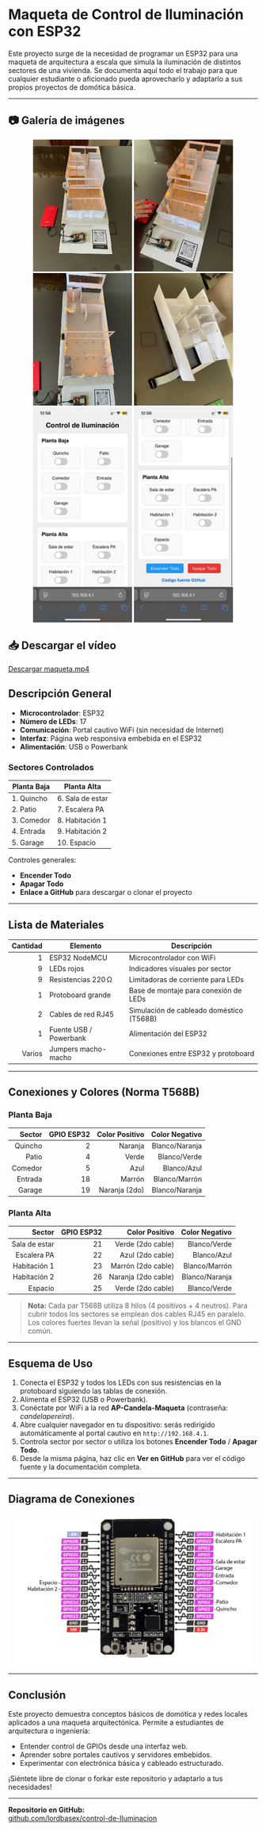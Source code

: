 # Maqueta de Control de Iluminación con ESP32

Este proyecto surge de la necesidad de programar un ESP32 para una maqueta de arquitectura a escala que simula la iluminación de distintos sectores de una vivienda. Se documenta aquí todo el trabajo para que cualquier estudiante o aficionado pueda aprovecharlo y adaptarlo a sus propios proyectos de domótica básica.

---

## 📷 Galería de imágenes

<p align="center">
  <img src="https://raw.githubusercontent.com/lordbasex/control-de-Iluminacion/main/maqueta01.jpeg" width="200" alt="Maqueta 01" />
  <img src="https://raw.githubusercontent.com/lordbasex/control-de-Iluminacion/main/maqueta02.jpeg" width="200" alt="Maqueta 02" />
  <img src="https://raw.githubusercontent.com/lordbasex/control-de-Iluminacion/main/maqueta03.jpeg" width="200" alt="Maqueta 03" />
  <img src="https://raw.githubusercontent.com/lordbasex/control-de-Iluminacion/main/maqueta04.jpeg" width="200" alt="Maqueta 04" />
   <img src="https://raw.githubusercontent.com/lordbasex/control-de-Iluminacion/main/app01.jpeg" width="200" alt="App 01" />
   <img src="https://raw.githubusercontent.com/lordbasex/control-de-Iluminacion/main/app02.jpeg" width="200" alt="App 02" />
</p>

## 📥 Descargar el vídeo

[Descargar maqueta.mp4](https://github.com/lordbasex/control-de-Iluminacion/blob/main/maqueta.mp4)


## Descripción General

- **Microcontrolador**: ESP32
- **Número de LEDs**: 17
- **Comunicación**: Portal cautivo WiFi (sin necesidad de Internet)
- **Interfaz**: Página web responsiva embebida en el ESP32
- **Alimentación**: USB o Powerbank

### Sectores Controlados

| Planta Baja                   | Planta Alta           |
| ----------------------------- | --------------------- |
| 1. Quincho                    | 6. Sala de estar      |
| 2. Patio                      | 7. Escalera PA        |
| 3. Comedor                    | 8. Habitación 1       |
| 4. Entrada                    | 9. Habitación 2       |
| 5. Garage                     | 10. Espacio           |

Controles generales:
- **Encender Todo**
- **Apagar Todo**
- **Enlace a GitHub** para descargar o clonar el proyecto

---

## Lista de Materiales

| Cantidad | Elemento             | Descripción                                             |
|---------:|----------------------|---------------------------------------------------------|
| 1        | ESP32 NodeMCU        | Microcontrolador con WiFi                              |
| 9        | LEDs rojos           | Indicadores visuales por sector                        |
| 9        | Resistencias 220 Ω   | Limitadoras de corriente para LEDs                     |
| 1        | Protoboard grande    | Base de montaje para conexión de LEDs                  |
| 2        | Cables de red RJ45   | Simulación de cableado doméstico (T568B)               |
| 1        | Fuente USB / Powerbank | Alimentación del ESP32                                |
| Varios   | Jumpers macho-macho  | Conexiones entre ESP32 y protoboard                    |

---

## Conexiones y Colores (Norma T568B)

### Planta Baja

| Sector     | GPIO ESP32 | Color Positivo | Color Negativo |
|-----------:|-----------:|---------------:|---------------:|
| Quincho    | 2          | Naranja        | Blanco/Naranja |
| Patio      | 4          | Verde          | Blanco/Verde   |
| Comedor    | 5          | Azul           | Blanco/Azul    |
| Entrada    | 18         | Marrón         | Blanco/Marrón  |
| Garage     | 19         | Naranja (2do)  | Blanco/Naranja |

### Planta Alta

| Sector          | GPIO ESP32 | Color Positivo      | Color Negativo |
|----------------:|-----------:|--------------------:|---------------:|
| Sala de estar   | 21         | Verde (2do cable)   | Blanco/Verde   |
| Escalera PA     | 22         | Azul (2do cable)    | Blanco/Azul    |
| Habitación 1    | 23         | Marrón (2do cable)  | Blanco/Marrón  |
| Habitación 2    | 26         | Naranja (2do cable) | Blanco/Naranja |
| Espacio         | 25         | Verde (2do cable)   | Blanco/Verde   |

> **Nota:** Cada par T568B utiliza 8 hilos (4 positivos + 4 neutros). Para cubrir todos los sectores se emplean dos cables RJ45 en paralelo. Los colores fuertes llevan la señal (positivo) y los blancos el GND común.

---

## Esquema de Uso

1. Conecta el ESP32 y todos los LEDs con sus resistencias en la protoboard siguiendo las tablas de conexión.
2. Alimenta el ESP32 (USB o Powerbank).
3. Conéctate por WiFi a la red **AP-Candela-Maqueta** (contraseña: _candelapereira_).
4. Abre cualquier navegador en tu dispositivo: serás redirigido automáticamente al portal cautivo en `http://192.168.4.1`.
5. Controla sector por sector o utiliza los botones **Encender Todo** / **Apagar Todo**.
6. Desde la misma página, haz clic en **Ver en GitHub** para ver el código fuente y la documentación completa.

---

## Diagrama de Conexiones

<p align="center">
 <img src="https://raw.githubusercontent.com/lordbasex/control-de-Iluminacion/main/esp32-gpio.png"  alt="esp32-gpio.png" />
</p>

---

## Conclusión

Este proyecto demuestra conceptos básicos de domótica y redes locales aplicados a una maqueta arquitectónica. Permite a estudiantes de arquitectura o ingeniería:
- Entender control de GPIOs desde una interfaz web.
- Aprender sobre portales cautivos y servidores embebidos.
- Experimentar con electrónica básica y cableado estructurado.

¡Siéntete libre de clonar o forkar este repositorio y adaptarlo a tus necesidades!

---

**Repositorio en GitHub:**  
[github.com/lordbasex/control-de-Iluminacion](https://github.com/lordbasex/control-de-Iluminacion)
